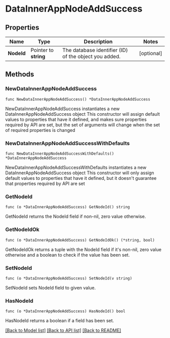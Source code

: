# DataInnerAppNodeAddSuccess

## Properties

Name | Type | Description | Notes
------------ | ------------- | ------------- | -------------
**NodeId** | Pointer to **string** | The database identifier (ID) of the object you added. | [optional] 

## Methods

### NewDataInnerAppNodeAddSuccess

`func NewDataInnerAppNodeAddSuccess() *DataInnerAppNodeAddSuccess`

NewDataInnerAppNodeAddSuccess instantiates a new DataInnerAppNodeAddSuccess object
This constructor will assign default values to properties that have it defined,
and makes sure properties required by API are set, but the set of arguments
will change when the set of required properties is changed

### NewDataInnerAppNodeAddSuccessWithDefaults

`func NewDataInnerAppNodeAddSuccessWithDefaults() *DataInnerAppNodeAddSuccess`

NewDataInnerAppNodeAddSuccessWithDefaults instantiates a new DataInnerAppNodeAddSuccess object
This constructor will only assign default values to properties that have it defined,
but it doesn't guarantee that properties required by API are set

### GetNodeId

`func (o *DataInnerAppNodeAddSuccess) GetNodeId() string`

GetNodeId returns the NodeId field if non-nil, zero value otherwise.

### GetNodeIdOk

`func (o *DataInnerAppNodeAddSuccess) GetNodeIdOk() (*string, bool)`

GetNodeIdOk returns a tuple with the NodeId field if it's non-nil, zero value otherwise
and a boolean to check if the value has been set.

### SetNodeId

`func (o *DataInnerAppNodeAddSuccess) SetNodeId(v string)`

SetNodeId sets NodeId field to given value.

### HasNodeId

`func (o *DataInnerAppNodeAddSuccess) HasNodeId() bool`

HasNodeId returns a boolean if a field has been set.


[[Back to Model list]](../README.md#documentation-for-models) [[Back to API list]](../README.md#documentation-for-api-endpoints) [[Back to README]](../README.md)


